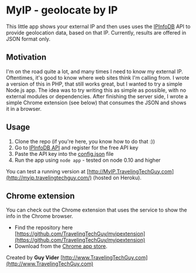MyIP - geolocate by IP
======================

This little app shows your external IP and then uses uses the [IPInfoDB](http://ipinfodb.com/) API to provide geolocation data, based on that IP.
Currently, results are offered in JSON format only.

Motivation
----------
I'm on the road quite a lot, and many times I need to know my external IP. Oftentimes, it's good to know where web sites think I'm calling from.
I wrote a version of this in PHP, that still works great, but I wanted to try a simple Node.js app. The idea was to try writing this as simple as possible, with no external modules or dependencies. After finishing the server side, I wrote a simple Chrome extension (see below) that consumes the JSON and shows it in a browser.

Usage
-----
 1. Clone the repo (if you're here, you know how to do that :))
 2. Go to [IPInfoDB API](http://ipinfodb.com/register.php) and register for the free API key
 3. Paste the API key into the [config.json](https://github.com/TravelingTechGuy/myip/blob/github/config.json) file
 4. Run the app using `node app` - tested on node 0.10 and higher


You can test a running version at [http://MyIP.TravelingTechGuy.com](http://myip.travelingtechguy.com/) (hosted on Heroku).

Chrome extension
----------------
You can check out the Chrome extension that uses the service to show the info in the Chrome browser.
 - Find the repository here [https://github.com/TravelingTechGuy/myipextension](https://github.com/TravelingTechGuy/myipextension) 
 - Download from the [Chrome app store](https://chrome.google.com/webstore/detail/my-ip/lejbibljgiojigkpkhmdgdhmiaddgidd?hl=en-US&gl=US).

Created by **Guy Vider** [http://www.TravelingTechGuy.com](http://www.TravelingTechGuy.com)
